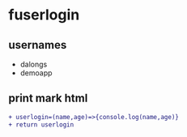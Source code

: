 # fuserlogin

## usernames

* dalongs
* demoapp

## print mark html

 ```diff
 + userlogin=(name,age)=>{console.log(name,age)}
 + return userlogin

 ```